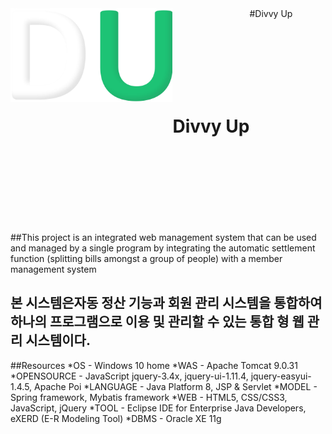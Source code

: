 <div style="overflow:hidden">
  <img src="logo.png" height="150px" style="float:left;  line-height:300px; ">
  #Divvy Up
  <h1 style="float:left; line-height:300px;">Divvy Up</h1>
</div>
##This project is an integrated web management system that can be used and managed by a single program by integrating the automatic settlement function (splitting bills amongst a group of people) with a member management system

## 본 시스템은자동 정산 기능과 회원 관리 시스템을 통합하여 하나의 프로그램으로 이용 및 관리할 수 있는 통합 형 웹 관리 시스템이다.

##Resources
*OS - Windows 10 home
*WAS - Apache Tomcat 9.0.31
*OPENSOURCE - JavaScript jquery-3.4x, jquery-ui-1.11.4, jquery-easyui-1.4.5, Apache Poi
*LANGUAGE - Java Platform 8, JSP & Servlet
*MODEL - Spring framework, Mybatis framework
*WEB - HTML5, CSS/CSS3, JavaScript, jQuery
*TOOL - Eclipse IDE for Enterprise Java Developers, eXERD (E-R Modeling Tool)
*DBMS - Oracle XE 11g


